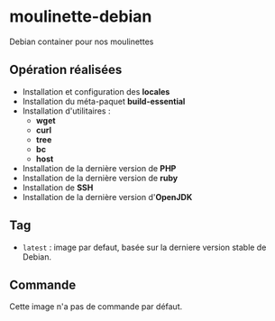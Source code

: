 moulinette-debian
=================

Debian container pour nos moulinettes

## Opération réalisées

- Installation et configuration des **locales**
- Installation du méta-paquet **build-essential**
- Installation d'utilitaires :
  - **wget**
  - **curl**
  - **tree**
  - **bc**
  - **host**
- Installation de la dernière version de **PHP**
- Installation de la dernière version de **ruby**
- Installation de **SSH**
- Installation de la dernière version d'**OpenJDK**

## Tag

- `latest` : image par defaut, basée sur la derniere version stable de Debian.

## Commande

Cette image n'a pas de commande par défaut.
